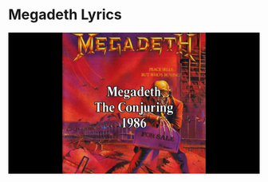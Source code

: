 # Megadeth Lyrics

[![Megadeth - The Conjuring Lyrics](https://raw.githubusercontent.com/mcarlos101/Lyrics/main/1980s/Metal/Megadeth/Megadeth-The-Conjuring-Lyrics.jpg)](https://vimeo.com/927762755)
